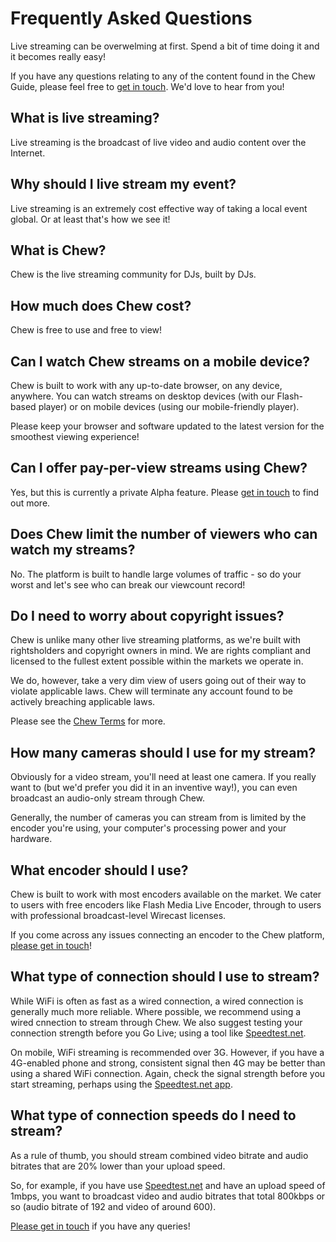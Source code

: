 # Frequently Asked Questions

Live streaming can be overwelming at first. Spend a bit of time doing it and it becomes really easy! 

If you have any questions relating to any of the content found in the Chew Guide, please feel free to [get in touch](http://chew.tv/guide/help_and_support). We'd love to hear from you!

## What is live streaming?

Live streaming is the broadcast of live video and audio content over the Internet.

## Why should I live stream my event?

Live streaming is an extremely cost effective way of taking a local event global. Or at least that's how we see it! 

## What is Chew?

Chew is the live streaming community for DJs, built by DJs.

## How much does Chew cost?

Chew is free to use and free to view! 

## Can I watch Chew streams on a mobile device?

Chew is built to work with any up-to-date browser, on any device, anywhere. You can watch streams on desktop devices (with our Flash-based player) or on mobile devices (using our mobile-friendly player).

Please keep your browser and software updated to the latest version for the smoothest viewing experience! 

## Can I offer pay-per-view streams using Chew?

Yes, but this is currently a private Alpha feature. Please [get in touch](http://chew.tv/guide/help_and_support) to find out more.

## Does Chew limit the number of viewers who can watch my streams?

No. The platform is built to handle large volumes of traffic - so do your worst and let's see who can break our viewcount record!

## Do I need to worry about copyright issues?

Chew is unlike many other live streaming platforms, as we're built with rightsholders and copyright owners in mind. We are rights compliant and licensed to the fullest extent possible within the markets we operate in. 

We do, however, take a very dim view of users going out of their way to violate applicable laws. Chew will terminate any account found to be actively breaching applicable laws. 

Please see the [Chew Terms](http://chew.tv/guide/terms/getting_started) for more.

## How many cameras should I use for my stream?

Obviously for a video stream, you'll need at least one camera. If you really want to (but we'd prefer you did it in an inventive way!), you can even broadcast an audio-only stream through Chew.

Generally, the number of cameras you can stream from is limited by the encoder you're using, your computer's processing power and your hardware.

## What encoder should I use?

Chew is built to work with most encoders available on the market. We cater to users with free encoders like Flash Media Live Encoder, through to users with professional broadcast-level Wirecast licenses.

If you come across any issues connecting an encoder to the Chew platform, [please get in touch](mailto:support@chew.tv)!

## What type of connection should I use to stream?

While WiFi is often as fast as a wired connection, a wired connection is generally much more reliable. Where possible, we recommend using a wired cnnection to stream through Chew. We also suggest testing your connection strength before you Go Live; using a tool like [Speedtest.net](http://speedtest.net/).

On mobile, WiFi streaming is recommended over 3G. However, if you have a 4G-enabled phone and strong, consistent signal then 4G may be better than using a shared WiFi connection. Again, check the signal strength before you start streaming, perhaps using the [Speedtest.net app](http://www.speedtest.net/mobile/).

## What type of connection speeds do I need to stream?

As a rule of thumb, you should stream combined video bitrate and audio bitrates that are 20% lower than your upload speed. 

So, for example, if you have use [Speedtest.net](http://www.speedtest.net/mobile/) and have an upload speed of 1mbps, you want to broadcast video and audio bitrates that total 800kbps or so (audio bitrate of 192 and video of around 600).

[Please get in touch](mailto:support@chew.tv) if you have any queries! 
